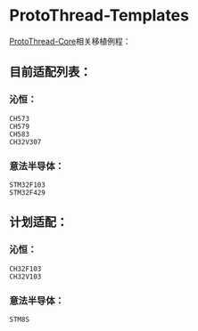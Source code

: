 # ProtoThread-Templates

[ProtoThread-Core](https://github.com/mx1117/ProtoThread-Core)相关移植例程：

## 目前适配列表：
### 沁恒：
    CH573
    CH579
    CH583
    CH32V307
### 意法半导体：
    STM32F103
    STM32F429
   
## 计划适配：
### 沁恒：
    CH32F103
    CH32V103
### 意法半导体：
    STM8S



